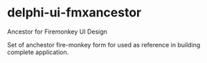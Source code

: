 # delphi-ui-fmxancestor
Ancestor for Firemonkey UI Design

Set of anchestor fire-monkey form for used as reference in building complete application.
